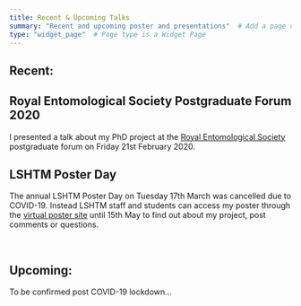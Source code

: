 ```yaml
---
title: Recent & Upcoming Talks
summary: "Recent and upcoming poster and presentations"  # Add a page description.
type: "widget_page"  # Page type is a Widget Page
---
```


## **Recent:**
## **Royal Entomological Society Postgraduate Forum 2020**

I presented a talk about my PhD project at the [Royal Entomological Society](https://www.royensoc.co.uk) postgraduate forum on Friday 21st February 2020. 


## **LSHTM Poster Day**
The annual LSHTM Poster Day on Tuesday 17th March was cancelled due to COVID-19. Instead LSHTM staff and students can access my poster through the [virtual poster site](https://ble.lshtm.ac.uk/course/view.php?id=3659) until 15th May to find out about my project, post comments or questions.

<br>

## **Upcoming:**
To be confirmed post COVID-19 lockdown...

